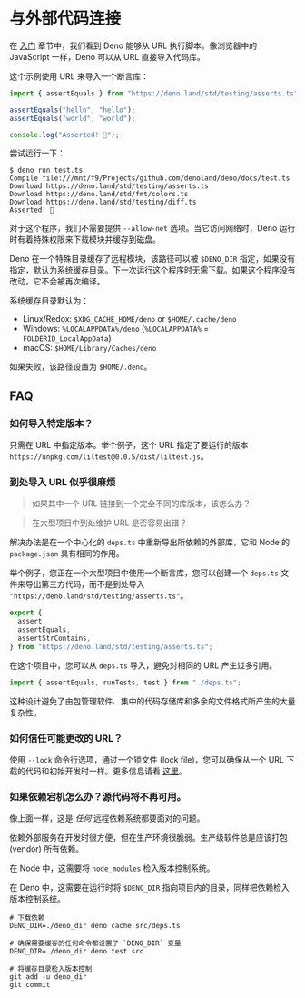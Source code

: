 # 与外部代码连接

在 [入门](./getting_started.md) 章节中，我们看到 Deno 能够从 URL 执行脚本。像浏览器中的 JavaScript 一样，Deno 可以从 URL 直接导入代码库。

这个示例使用 URL 来导入一个断言库：

```ts
import { assertEquals } from "https://deno.land/std/testing/asserts.ts";

assertEquals("hello", "hello");
assertEquals("world", "world");

console.log("Asserted! 🎉");
```

尝试运行一下：

```shell
$ deno run test.ts
Compile file:///mnt/f9/Projects/github.com/denoland/deno/docs/test.ts
Download https://deno.land/std/testing/asserts.ts
Download https://deno.land/std/fmt/colors.ts
Download https://deno.land/std/testing/diff.ts
Asserted! 🎉
```

对于这个程序，我们不需要提供 `--allow-net` 选项。当它访问网络时，Deno 运行时有着特殊权限来下载模块并缓存到磁盘。

Deno 在一个特殊目录缓存了远程模块，该路径可以被 `$DENO_DIR` 指定，如果没有指定，默认为系统缓存目录。下一次运行这个程序时无需下载。如果这个程序没有改动，它不会被再次编译。

系统缓存目录默认为：

- Linux/Redox: `$XDG_CACHE_HOME/deno` or `$HOME/.cache/deno`
- Windows: `%LOCALAPPDATA%/deno` (`%LOCALAPPDATA%` = `FOLDERID_LocalAppData`)
- macOS: `$HOME/Library/Caches/deno`

如果失败，该路径设置为 `$HOME/.deno`。

## FAQ

### 如何导入特定版本？

只需在 URL 中指定版本。举个例子，这个 URL 指定了要运行的版本 `https://unpkg.com/liltest@0.0.5/dist/liltest.js`。

### 到处导入 URL 似乎很麻烦

> 如果其中一个 URL 链接到一个完全不同的库版本，该怎么办？

> 在大型项目中到处维护 URL 是否容易出错？

解决办法是在一个中心化的 `deps.ts` 中重新导出所依赖的外部库，它和 Node 的 `package.json` 具有相同的作用。

举个例子，您正在一个大型项目中使用一个断言库，您可以创建一个 `deps.ts` 文件来导出第三方代码，而不是到处导入 `"https://deno.land/std/testing/asserts.ts"`。

```ts
export {
  assert,
  assertEquals,
  assertStrContains,
} from "https://deno.land/std/testing/asserts.ts";
```

在这个项目中，您可以从 `deps.ts` 导入，避免对相同的 URL 产生过多引用。

```ts
import { assertEquals, runTests, test } from "./deps.ts";
```

这种设计避免了由包管理软件、集中的代码存储库和多余的文件格式所产生的大量复杂性。

### 如何信任可能更改的 URL？

使用 `--lock` 命令行选项，通过一个锁文件 (lock file)，您可以确保从一个 URL 下载的代码和初始开发时一样。更多信息请看 [这里](./linking_to_external_code/integrity_checking.md)。


### 如果依赖宕机怎么办？源代码将不再可用。

像上面一样，这是 _任何_ 远程依赖系统都要面对的问题。

依赖外部服务在开发时很方便，但在生产环境很脆弱。生产级软件总是应该打包 (vendor) 所有依赖。

在 Node 中，这需要将 `node_modules` 检入版本控制系统。

在 Deno 中，这需要在运行时将 `$DENO_DIR` 指向项目内的目录，同样把依赖检入版本控制系统。

```shell
# 下载依赖
DENO_DIR=./deno_dir deno cache src/deps.ts

# 确保需要缓存的任何命令都设置了 `DENO_DIR` 变量
DENO_DIR=./deno_dir deno test src

# 将缓存目录检入版本控制
git add -u deno_dir
git commit
```
